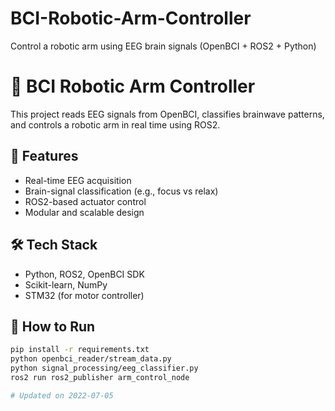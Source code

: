 # BCI-Robotic-Arm-Controller
Control a robotic arm using EEG brain signals (OpenBCI + ROS2 + Python)
# 🧠 BCI Robotic Arm Controller

This project reads EEG signals from OpenBCI, classifies brainwave patterns, and controls a robotic arm in real time using ROS2.

## 📌 Features
- Real-time EEG acquisition
- Brain-signal classification (e.g., focus vs relax)
- ROS2-based actuator control
- Modular and scalable design

## 🛠️ Tech Stack
- Python, ROS2, OpenBCI SDK
- Scikit-learn, NumPy
- STM32 (for motor controller)

## 🧪 How to Run

```bash
pip install -r requirements.txt
python openbci_reader/stream_data.py
python signal_processing/eeg_classifier.py
ros2 run ros2_publisher arm_control_node

# Updated on 2022-07-05